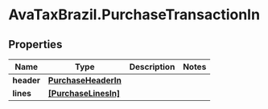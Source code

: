 # AvaTaxBrazil.PurchaseTransactionIn

## Properties
Name | Type | Description | Notes
------------ | ------------- | ------------- | -------------
**header** | [**PurchaseHeaderIn**](PurchaseHeaderIn.md) |  | 
**lines** | [**[PurchaseLinesIn]**](PurchaseLinesIn.md) |  | 



